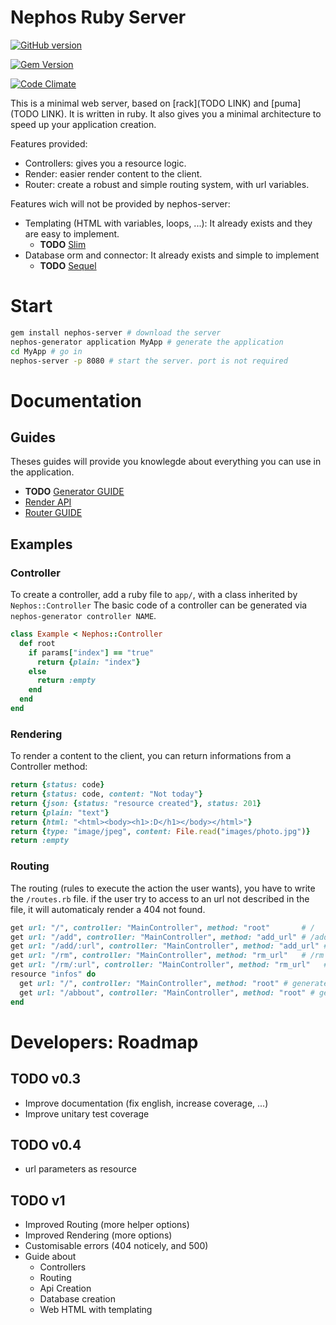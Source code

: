 # Nephos Ruby Server

[![GitHub version](https://badge.fury.io/gh/pouleta%2FNephosRubyServer.svg)](http://badge.fury.io/gh/pouleta%2FNephosRubyServer)

[![Gem Version](https://badge.fury.io/rb/nephos-server.svg)](http://badge.fury.io/rb/nephos-server)

[![Code Climate](https://codeclimate.com/github/pouleta/NephosRubyServer/badges/gpa.svg)](https://codeclimate.com/github/pouleta/NephosRubyServer)

This is a minimal web server, based on [rack](TODO LINK) and [puma](TODO LINK).
It is written in ruby. It also gives you a minimal architecture
to speed up your application creation.

Features provided:

- Controllers: gives you a resource logic.
- Render: easier render content to the client.
- Router: create a robust and simple routing system, with url variables.

Features wich will not be provided by nephos-server:

- Templating (HTML with variables, loops, ...): It already exists and they are easy to implement.
  - **TODO** [Slim](DOCUMENTATION/TEMPLATING/SLIM.md)
- Database orm and connector: It already exists and simple to implement
  - **TODO** [Sequel](DOCUMENTATION/DATABASE/SEQUEL.md)

# Start

```sh
gem install nephos-server # download the server
nephos-generator application MyApp # generate the application
cd MyApp # go in
nephos-server -p 8080 # start the server. port is not required
```


# Documentation

## Guides

Theses guides will provide you knowlegde about everything you can use in the application.

- **TODO** [Generator GUIDE](DOCUMENTATION/GUIDE_GENERATOR.md)
- [Render API](DOCUMENTATION/API_RENDER.md)
- [Router GUIDE](DOCUMENTATION/GUIDE_ROUTER.md)

## Examples

### Controller

To create a controller, add a ruby file to ``app/``, with a class inherited by ``Nephos::Controller``
The basic code of a controller can be generated via ``nephos-generator controller NAME``.

```ruby
class Example < Nephos::Controller
  def root
    if params["index"] == "true"
      return {plain: "index"}
    else
	  return :empty
	end
  end
end
```

### Rendering

To render a content to the client, you can return informations from a Controller method:

```ruby
return {status: code}
return {status: code, content: "Not today"}
return {json: {status: "resource created"}, status: 201}
return {plain: "text"}
return {html: "<html><body><h1>:D</h1></body></html>"}
return {type: "image/jpeg", content: File.read("images/photo.jpg")}
return :empty
```

### Routing

The routing (rules to execute the action the user wants), you have to write the ``/routes.rb`` file.
if the user try to access to an url not described in the file, it will automaticaly render a 404 not found.

```ruby
get url: "/", controller: "MainController", method: "root"       # /
get url: "/add", controller: "MainController", method: "add_url" # /add
get url: "/add/:url", controller: "MainController", method: "add_url" # /add with parameter :url
get url: "/rm", controller: "MainController", method: "rm_url"   # /rm
get url: "/rm/:url", controller: "MainController", method: "rm_url"   # /rm with parameter :url
resource "infos" do
  get url: "/", controller: "MainController", method: "root" # generate /infos
  get url: "/abbout", controller: "MainController", method: "root" # generate /infos/about
end
```


# Developers: Roadmap

## TODO v0.3
- Improve documentation (fix english, increase coverage, ...)
- Improve unitary test coverage

## TODO v0.4
- url parameters as resource

## TODO v1
- Improved Routing (more helper options)
- Improved Rendering (more options)
- Customisable errors (404 noticely, and 500)
- Guide about
  - Controllers
  - Routing
  - Api Creation
  - Database creation
  - Web HTML with templating
